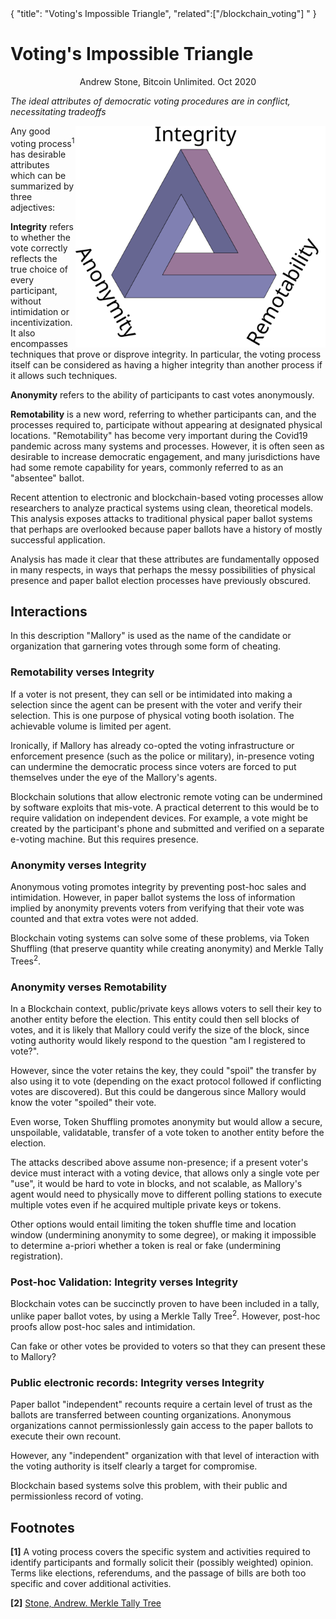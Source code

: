 <div class="cwikmeta">  
{  
"title": "Voting's Impossible Triangle",
"related":["/blockchain_voting"]
"
} </div>

# Voting's Impossible Triangle
<center>Andrew Stone, Bitcoin Unlimited.  Oct 2020</center>

*The ideal attributes of democratic voting procedures are in conflict, necessitating tradeoffs*

<img align="right" src="/election_impossible_triangle.svg" width=400></img>

Any good voting process<sup>1</sup> has desirable attributes which can be summarized by three adjectives:

**Integrity** refers to whether the vote correctly reflects the true choice of every participant, without intimidation or incentivization.  It also encompasses techniques that prove or disprove integrity.  In particular, the voting process itself can be considered as having a higher integrity than another process if it allows such techniques.

**Anonymity** refers to the ability of participants to cast votes anonymously.

**Remotability** is a new word, referring to whether participants can, and the processes required to, participate without appearing at designated physical locations.   "Remotability" has become very important during the Covid19 pandemic across many systems and processes.  However, it is often seen as desirable to increase democratic engagement, and many jurisdictions have had some remote capability for years, commonly referred to as an "absentee" ballot.

Recent attention to electronic and blockchain-based voting processes allow researchers to analyze practical systems using clean, theoretical models.  This analysis exposes attacks to traditional physical paper ballot systems that perhaps are overlooked because paper ballots have a history of mostly successful application.

Analysis has made it clear that these attributes are fundamentally opposed in many respects, in ways that perhaps the messy possibilities of physical presence and paper ballot election processes have previously obscured.


## Interactions 

In this description "Mallory" is used as the name of the candidate or organization that garnering votes through some form of cheating.

### Remotability verses Integrity

If a voter is not present, they can sell or be intimidated into making a selection since the agent can be present with the voter and verify their selection.  This is one purpose of physical voting booth isolation.  The achievable volume is limited per agent.

Ironically, if Mallory has already co-opted the voting infrastructure or enforcement presence (such as the police or military), in-presence voting can undermine the democratic process since voters are forced to put themselves under the eye of the Mallory's agents.

Blockchain solutions that allow electronic remote voting can be undermined by software exploits that mis-vote.  A practical deterrent to this would be to require validation on independent devices.  For example, a vote might be created by the participant's phone and submitted and verified on a separate e-voting machine.  But this requires presence.

### Anonymity verses Integrity

Anonymous voting promotes integrity by preventing post-hoc sales and intimidation.  However, in paper ballot systems the loss of information implied by anonymity prevents voters from verifying that their vote was counted and that extra votes were not added.

Blockchain voting systems can solve some of these problems, via Token Shuffling (that preserve quantity while creating anonymity) and Merkle Tally Trees<sup>2</sup>.

### Anonymity verses Remotability

In a Blockchain context, public/private keys allows voters to sell their key to another entity before the election.  This entity could then sell blocks of votes, and it is likely that Mallory could verify the size of the block, since voting authority would likely respond to the question "am I registered to vote?".
  
However, since the voter retains the key, they could "spoil" the transfer by also using it to vote (depending on the exact protocol followed if conflicting votes are discovered).  But this could be dangerous since Mallory would know the voter "spoiled" their vote.

Even worse, Token Shuffling promotes anonymity but would allow a secure, unspoilable, validatable, transfer of a vote token to another entity before the election.

The attacks described above assume non-presence; if a present voter's device must interact with a voting device, that allows only a single vote per "use", it would be hard to vote in blocks, and not scalable, as Mallory's agent would need to physically move to different polling stations to execute multiple votes even if he acquired multiple private keys or tokens.

Other options would entail limiting the token shuffle time and location window (undermining anonymity to some degree), or making it impossible to determine a-priori whether a token is real or fake (undermining registration).

### Post-hoc Validation: Integrity verses Integrity

Blockchain votes can be succinctly proven to have been included in a tally, unlike paper ballot votes, by using a Merkle Tally Tree<sup>2</sup>.  However, post-hoc proofs allow post-hoc sales and intimidation.

Can fake or other votes be provided to voters so that they can present these to Mallory?

### Public electronic records: Integrity verses Integrity

Paper ballot "independent" recounts require a certain level of trust as the ballots are transferred between counting organizations.  Anonymous organizations cannot permissionlessly gain access to the paper ballots to execute their own recount.

However, any "independent" organization with that level of interaction with the voting authority is itself clearly a target for compromise.

Blockchain based systems solve this problem, with their public and permissionless record of voting.


## Footnotes
**[1]** A voting process covers the specific system and activities required to identify participants and formally solicit their (possibly weighted) opinion.  Terms like elections, referendums, and the passage of bills are both too specific and cover additional activities.

**[2]** [Stone, Andrew. Merkle Tally Tree](/blockchain_voting#merkle-tally-tree)